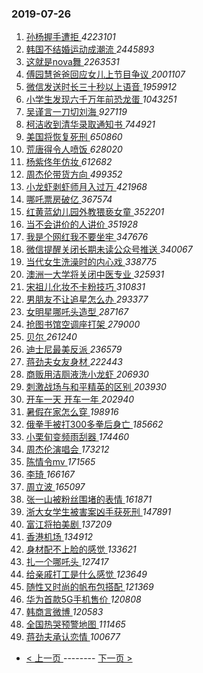 ### 2019-07-26 
1. [ 孙杨握手遭拒 ](https://s.weibo.com/weibo?q=%23%E5%AD%99%E6%9D%A8%E6%8F%A1%E6%89%8B%E9%81%AD%E6%8B%92%23&Refer=top) *4223101*
1. [ 韩国不结婚运动成潮流 ](https://s.weibo.com/weibo?q=%23%E9%9F%A9%E5%9B%BD%E4%B8%8D%E7%BB%93%E5%A9%9A%E8%BF%90%E5%8A%A8%E6%88%90%E6%BD%AE%E6%B5%81%23&Refer=top) *2445893*
1. [ 这就是nova舞 ](https://s.weibo.com/weibo?q=%23%E8%BF%99%E5%B0%B1%E6%98%AFnova%E8%88%9E%23&topic_ad=1&Refer=top) *2263531*
1. [ 傅园慧爸爸回应女儿上节目争议 ](https://s.weibo.com/weibo?q=%23%E5%82%85%E5%9B%AD%E6%85%A7%E7%88%B8%E7%88%B8%E5%9B%9E%E5%BA%94%E5%A5%B3%E5%84%BF%E4%B8%8A%E8%8A%82%E7%9B%AE%E4%BA%89%E8%AE%AE%23&Refer=top) *2001107*
1. [ 微信发送时长三十秒以上语音 ](https://s.weibo.com/weibo?q=%23%E5%BE%AE%E4%BF%A1%E5%8F%91%E9%80%81%E6%97%B6%E9%95%BF%E4%B8%89%E5%8D%81%E7%A7%92%E4%BB%A5%E4%B8%8A%E8%AF%AD%E9%9F%B3%23&Refer=top) *1959912*
1. [ 小学生发现六千万年前恐龙蛋 ](https://s.weibo.com/weibo?q=%23%E5%B0%8F%E5%AD%A6%E7%94%9F%E5%8F%91%E7%8E%B0%E5%85%AD%E5%8D%83%E4%B8%87%E5%B9%B4%E5%89%8D%E6%81%90%E9%BE%99%E8%9B%8B%23&Refer=top) *1043251*
1. [ 吴谨言一刀切刘海 ](https://s.weibo.com/weibo?q=%23%E5%90%B4%E8%B0%A8%E8%A8%80%E4%B8%80%E5%88%80%E5%88%87%E5%88%98%E6%B5%B7%23&Refer=top) *927119*
1. [ 柯洁收到清华录取通知书 ](https://s.weibo.com/weibo?q=%E6%9F%AF%E6%B4%81%E6%94%B6%E5%88%B0%E6%B8%85%E5%8D%8E%E5%BD%95%E5%8F%96%E9%80%9A%E7%9F%A5%E4%B9%A6&Refer=top) *744921*
1. [ 美国将恢复死刑 ](https://s.weibo.com/weibo?q=%23%E7%BE%8E%E5%9B%BD%E5%B0%86%E6%81%A2%E5%A4%8D%E6%AD%BB%E5%88%91%23&Refer=top) *650860*
1. [ 荒唐得令人喷饭 ](https://s.weibo.com/weibo?q=%23%E8%8D%92%E5%94%90%E5%BE%97%E4%BB%A4%E4%BA%BA%E5%96%B7%E9%A5%AD%23&Refer=top) *628020*
1. [ 杨紫佟年仿妆 ](https://s.weibo.com/weibo?q=%23%E6%9D%A8%E7%B4%AB%E4%BD%9F%E5%B9%B4%E4%BB%BF%E5%A6%86%23&Refer=top) *612682*
1. [ 周杰伦带货方向 ](https://s.weibo.com/weibo?q=%23%E5%91%A8%E6%9D%B0%E4%BC%A6%E5%B8%A6%E8%B4%A7%E6%96%B9%E5%90%91%23&Refer=top) *499352*
1. [ 小龙虾剥虾师月入过万 ](https://s.weibo.com/weibo?q=%23%E5%B0%8F%E9%BE%99%E8%99%BE%E5%89%A5%E8%99%BE%E5%B8%88%E6%9C%88%E5%85%A5%E8%BF%87%E4%B8%87%23&Refer=top) *421968*
1. [ 哪吒票房破亿 ](https://s.weibo.com/weibo?q=%23%E5%93%AA%E5%90%92%E7%A5%A8%E6%88%BF%E7%A0%B4%E4%BA%BF%23&Refer=top) *367574*
1. [ 红黄蓝幼儿园外教猥亵女童 ](https://s.weibo.com/weibo?q=%23%E7%BA%A2%E9%BB%84%E8%93%9D%E5%B9%BC%E5%84%BF%E5%9B%AD%E5%A4%96%E6%95%99%E7%8C%A5%E4%BA%B5%E5%A5%B3%E7%AB%A5%23&Refer=top) *352201*
1. [ 当不会讲价的人讲价 ](https://s.weibo.com/weibo?q=%23%E5%BD%93%E4%B8%8D%E4%BC%9A%E8%AE%B2%E4%BB%B7%E7%9A%84%E4%BA%BA%E8%AE%B2%E4%BB%B7%23&Refer=top) *351928*
1. [ 我是个网红我不要坐牢 ](https://s.weibo.com/weibo?q=%23%E6%88%91%E6%98%AF%E4%B8%AA%E7%BD%91%E7%BA%A2%E6%88%91%E4%B8%8D%E8%A6%81%E5%9D%90%E7%89%A2%23&Refer=top) *347676*
1. [ 微信提醒关闭长期未读公众号推送 ](https://s.weibo.com/weibo?q=%E5%BE%AE%E4%BF%A1%E6%8F%90%E9%86%92%E5%85%B3%E9%97%AD%E9%95%BF%E6%9C%9F%E6%9C%AA%E8%AF%BB%E5%85%AC%E4%BC%97%E5%8F%B7%E6%8E%A8%E9%80%81&Refer=top) *340067*
1. [ 当代女生洗澡时的内心戏 ](https://s.weibo.com/weibo?q=%23%E5%BD%93%E4%BB%A3%E5%A5%B3%E7%94%9F%E6%B4%97%E6%BE%A1%E6%97%B6%E7%9A%84%E5%86%85%E5%BF%83%E6%88%8F%23&Refer=top) *338775*
1. [ 澳洲一大学将关闭中医专业 ](https://s.weibo.com/weibo?q=%E6%BE%B3%E6%B4%B2%E4%B8%80%E5%A4%A7%E5%AD%A6%E5%B0%86%E5%85%B3%E9%97%AD%E4%B8%AD%E5%8C%BB%E4%B8%93%E4%B8%9A&Refer=top) *325931*
1. [ 宋祖儿化妆不卡粉技巧 ](https://s.weibo.com/weibo?q=%23%E5%AE%8B%E7%A5%96%E5%84%BF%E5%8C%96%E5%A6%86%E4%B8%8D%E5%8D%A1%E7%B2%89%E6%8A%80%E5%B7%A7%23&Refer=top) *310831*
1. [ 男朋友不让追星怎么办 ](https://s.weibo.com/weibo?q=%23%E7%94%B7%E6%9C%8B%E5%8F%8B%E4%B8%8D%E8%AE%A9%E8%BF%BD%E6%98%9F%E6%80%8E%E4%B9%88%E5%8A%9E%23&Refer=top) *293377*
1. [ 女明星哪吒头造型 ](https://s.weibo.com/weibo?q=%23%E5%A5%B3%E6%98%8E%E6%98%9F%E5%93%AA%E5%90%92%E5%A4%B4%E9%80%A0%E5%9E%8B%23&Refer=top) *287167*
1. [ 抢图书馆空调座打架 ](https://s.weibo.com/weibo?q=%23%E6%8A%A2%E5%9B%BE%E4%B9%A6%E9%A6%86%E7%A9%BA%E8%B0%83%E5%BA%A7%E6%89%93%E6%9E%B6%23&Refer=top) *279000*
1. [ 贝尔 ](https://s.weibo.com/weibo?q=%E8%B4%9D%E5%B0%94&Refer=top) *261240*
1. [ 迪士尼最美反派 ](https://s.weibo.com/weibo?q=%23%E8%BF%AA%E5%A3%AB%E5%B0%BC%E6%9C%80%E7%BE%8E%E5%8F%8D%E6%B4%BE%23&Refer=top) *236579*
1. [ 蒋劲夫女友身材 ](https://s.weibo.com/weibo?q=%23%E8%92%8B%E5%8A%B2%E5%A4%AB%E5%A5%B3%E5%8F%8B%E8%BA%AB%E6%9D%90%23&Refer=top) *222443*
1. [ 商贩用洁厕液洗小龙虾 ](https://s.weibo.com/weibo?q=%E5%95%86%E8%B4%A9%E7%94%A8%E6%B4%81%E5%8E%95%E6%B6%B2%E6%B4%97%E5%B0%8F%E9%BE%99%E8%99%BE&Refer=top) *206930*
1. [ 刺激战场与和平精英的区别 ](https://s.weibo.com/weibo?q=%23%E5%88%BA%E6%BF%80%E6%88%98%E5%9C%BA%E4%B8%8E%E5%92%8C%E5%B9%B3%E7%B2%BE%E8%8B%B1%E7%9A%84%E5%8C%BA%E5%88%AB%23&Refer=top) *203930*
1. [ 开车一天 开车一年 ](https://s.weibo.com/weibo?q=%E5%BC%80%E8%BD%A6%E4%B8%80%E5%A4%A9%20%E5%BC%80%E8%BD%A6%E4%B8%80%E5%B9%B4&Refer=top) *202940*
1. [ 暑假在家怎么穿 ](https://s.weibo.com/weibo?q=%23%E6%9A%91%E5%81%87%E5%9C%A8%E5%AE%B6%E6%80%8E%E4%B9%88%E7%A9%BF%23&Refer=top) *198916*
1. [ 俄拳手被打300多拳后身亡 ](https://s.weibo.com/weibo?q=%E4%BF%84%E6%8B%B3%E6%89%8B%E8%A2%AB%E6%89%93300%E5%A4%9A%E6%8B%B3%E5%90%8E%E8%BA%AB%E4%BA%A1&Refer=top) *185662*
1. [ 小栗旬变频雨刮器 ](https://s.weibo.com/weibo?q=%23%E5%B0%8F%E6%A0%97%E6%97%AC%E5%8F%98%E9%A2%91%E9%9B%A8%E5%88%AE%E5%99%A8%23&Refer=top) *174460*
1. [ 周杰伦演唱会 ](https://s.weibo.com/weibo?q=%23%E5%91%A8%E6%9D%B0%E4%BC%A6%E6%BC%94%E5%94%B1%E4%BC%9A%23&Refer=top) *173212*
1. [ 陈情令mv ](https://s.weibo.com/weibo?q=%23%E9%99%88%E6%83%85%E4%BB%A4mv%23&Refer=top) *171565*
1. [ 李琦 ](https://s.weibo.com/weibo?q=%23%E6%9D%8E%E7%90%A6%23&Refer=top) *166167*
1. [ 周立波 ](https://s.weibo.com/weibo?q=%E5%91%A8%E7%AB%8B%E6%B3%A2&Refer=top) *165097*
1. [ 张一山被粉丝围堵的表情 ](https://s.weibo.com/weibo?q=%23%E5%BC%A0%E4%B8%80%E5%B1%B1%E8%A2%AB%E7%B2%89%E4%B8%9D%E5%9B%B4%E5%A0%B5%E7%9A%84%E8%A1%A8%E6%83%85%23&Refer=top) *161871*
1. [ 浙大女学生被害案凶手获死刑 ](https://s.weibo.com/weibo?q=%E6%B5%99%E5%A4%A7%E5%A5%B3%E5%AD%A6%E7%94%9F%E8%A2%AB%E5%AE%B3%E6%A1%88%E5%87%B6%E6%89%8B%E8%8E%B7%E6%AD%BB%E5%88%91&Refer=top) *147891*
1. [ 富江将拍美剧 ](https://s.weibo.com/weibo?q=%23%E5%AF%8C%E6%B1%9F%E5%B0%86%E6%8B%8D%E7%BE%8E%E5%89%A7%23&Refer=top) *137209*
1. [ 香港机场 ](https://s.weibo.com/weibo?q=%E9%A6%99%E6%B8%AF%E6%9C%BA%E5%9C%BA&Refer=top) *134912*
1. [ 身材配不上脸的感觉 ](https://s.weibo.com/weibo?q=%E8%BA%AB%E6%9D%90%E9%85%8D%E4%B8%8D%E4%B8%8A%E8%84%B8%E7%9A%84%E6%84%9F%E8%A7%89&Refer=top) *133621*
1. [ 扎一个哪吒头 ](https://s.weibo.com/weibo?q=%23%E6%89%8E%E4%B8%80%E4%B8%AA%E5%93%AA%E5%90%92%E5%A4%B4%23&Refer=top) *127417*
1. [ 给亲戚打工是什么感觉 ](https://s.weibo.com/weibo?q=%23%E7%BB%99%E4%BA%B2%E6%88%9A%E6%89%93%E5%B7%A5%E6%98%AF%E4%BB%80%E4%B9%88%E6%84%9F%E8%A7%89%23&Refer=top) *123649*
1. [ 随性又时尚的帆布包搭配 ](https://s.weibo.com/weibo?q=%E9%9A%8F%E6%80%A7%E5%8F%88%E6%97%B6%E5%B0%9A%E7%9A%84%E5%B8%86%E5%B8%83%E5%8C%85%E6%90%AD%E9%85%8D&Refer=top) *121369*
1. [ 华为首款5G手机售价 ](https://s.weibo.com/weibo?q=%E5%8D%8E%E4%B8%BA%E9%A6%96%E6%AC%BE5G%E6%89%8B%E6%9C%BA%E5%94%AE%E4%BB%B7&Refer=top) *120808*
1. [ 韩商言微博 ](https://s.weibo.com/weibo?q=%E9%9F%A9%E5%95%86%E8%A8%80%E5%BE%AE%E5%8D%9A&Refer=top) *120583*
1. [ 全国热哭预警地图 ](https://s.weibo.com/weibo?q=%23%E5%85%A8%E5%9B%BD%E7%83%AD%E5%93%AD%E9%A2%84%E8%AD%A6%E5%9C%B0%E5%9B%BE%23&Refer=top) *111465*
1. [ 蒋劲夫承认恋情 ](https://s.weibo.com/weibo?q=%23%E8%92%8B%E5%8A%B2%E5%A4%AB%E6%89%BF%E8%AE%A4%E6%81%8B%E6%83%85%23&Refer=top) *100677* 

- [ < 上一页 ](https://github.com/able8/weibo-hot-record/blob/master/2019-07-25.md) -------- [ 下一页 > ](https://github.com/able8/weibo-hot-record/blob/master/2019-07-27.md)